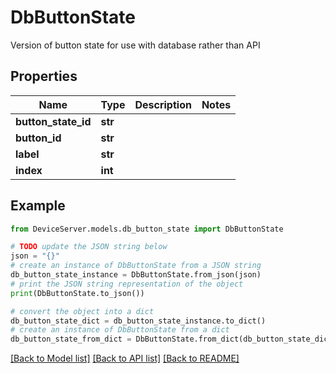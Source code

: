 # DbButtonState

Version of button state for use with database rather than API

## Properties

Name | Type | Description | Notes
------------ | ------------- | ------------- | -------------
**button_state_id** | **str** |  | 
**button_id** | **str** |  | 
**label** | **str** |  | 
**index** | **int** |  | 

## Example

```python
from DeviceServer.models.db_button_state import DbButtonState

# TODO update the JSON string below
json = "{}"
# create an instance of DbButtonState from a JSON string
db_button_state_instance = DbButtonState.from_json(json)
# print the JSON string representation of the object
print(DbButtonState.to_json())

# convert the object into a dict
db_button_state_dict = db_button_state_instance.to_dict()
# create an instance of DbButtonState from a dict
db_button_state_from_dict = DbButtonState.from_dict(db_button_state_dict)
```
[[Back to Model list]](../README.md#documentation-for-models) [[Back to API list]](../README.md#documentation-for-api-endpoints) [[Back to README]](../README.md)


